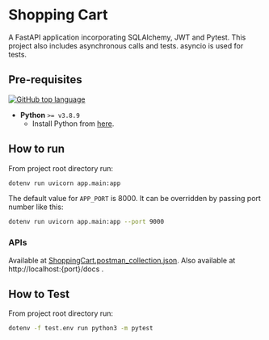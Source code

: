 # Shopping Cart

A FastAPI application incorporating SQLAlchemy, JWT and Pytest. This project also includes asynchronous calls and tests. asyncio is used for tests.

## Pre-requisites 

 [![GitHub top language](https://img.shields.io/github/languages/top/vinitshahdeo/PortScanner?logo=python&logoColor=white)](https://www.python.org/)

- **Python** `>= v3.8.9`
    - Install Python from [here](https://www.python.org/).

## How to run
From project root directory run:
```sh
dotenv run uvicorn app.main:app
```

The default value for `APP_PORT` is 8000.
It can be overridden by passing port number like this:

```sh
dotenv run uvicorn app.main:app --port 9000
```
### APIs

Available at [ShoppingCart.postman_collection.json](https://github.com/AlphJose/Shopping-Cart/blob/main/ShoppingCart.postman_collection.json). Also available at http://localhost:{port}/docs .


## How to Test
From project root directory run:

```sh
dotenv -f test.env run python3 -m pytest
```
